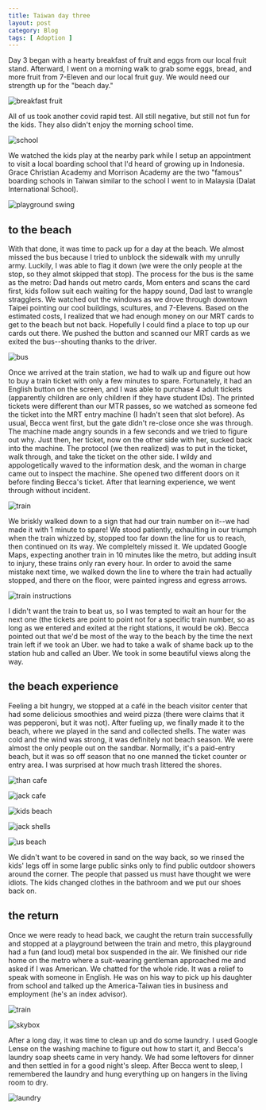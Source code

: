 ```yaml
---
title: Taiwan day three
layout: post
category: Blog
tags: [ Adoption ]
---
```


Day 3 began with a hearty breakfast of fruit and eggs from our local fruit stand. Afterward, I went on a morning walk to grab some eggs, bread, and more fruit from 7-Eleven and our local fruit guy. We would need our strength up for the "beach day."

<!-- more -->

![breakfast fruit](https://lh3.googleusercontent.com/Spz68Ua1i6ZX3JHs7nw7bTBjDqck1NFL4eYbpTU3zq2uBJTkEiQnTkV3-1NxZ4Mti1BOAbIT-_5jYV6EM4fyTdAB8K6qfy29fckE4OZkjZtHorZ1HMRfvIVZllWykjr2xuK6jtcsnAjJompCEG9VlpDFLSnUSOaL-V81AuSumDy2KBwoyTtJ3VRVGbqeqf0UnVrlKCySjGxOYY1IULt2eF5Of6ZlxpZe178oD2fj6G9x0gwdMGyDnwj64rPOBGL8i-VARtTKfjIFqmLkRmDOk85VjJtjr5DE8RvA3TJMsWjvYuZ5NkMJwGs2q31GOxuPea2wmgdH1jHUrBadJSE_jFiY3FlepAwjlS1iBNTdfsS1YunWxB85MXw5WfIzF4BtY0fdd170zLWZpoqEQq9aODH7zOA6q46stqs90ImqEHYumMgrxiTE_pX1DiMPOlaQSImwajm7Obq3e0D2br_Bd4iV1e9Jsl44C7cWdaa9qzdRGjps-4iegYcsb9Y1bSlPLrWzhvzTb6kyn0pm2nLfwcC8G1MpqUUZ8NUgkvDRakOG0-PSyiggTeYjXkKDaPBOcCaWFBVF2vk6100py803JJpRAw72vU7UtfvlTJ-osDxIhR_rSfH2EhjfPsPU3Uhbx8z1WUo3Ox47VtGYCcJkekr5aZ0S9oF_zLxeTd9G9rEKsxYarGjbJO1N5XPMMlJrUMuDdhZQ-6Mvq7Vejt0Of-0i9h_DKEhAkKT-KWAlRWU8fxCyN-0SwwBzwMNQ9L7D6AesY-LOmqkMiF0JFfKGQ2jY4xbEHFofvN0Gpn59SvbRD9BIpD-lpBa4rgiq2YcL-Hgm2hnzVeHgRU7QzJroKEi9331TvrO4xpT76_4ounOfUcgcMVj9c3BDYiZ87myNqpnZEfW1hBUCGT6xlw2cKlZ9dXTDpWRf2AiLXvp_IsgsGw=w1173-h883-no?authuser=0)

All of us took another covid rapid test. All still negative, but still not fun for the kids. They also didn't enjoy the morning school time.

![school](https://lh3.googleusercontent.com/7Efx94lxalfCB2Bzsdw21gT6RNB_WnWoqkqXmhfp319bDmzZgKYBf5_mAyyRfyvT8WPtKlgtx_loLv3e7VLQU-6mSYMPcKrnZ5MjZ4T5rYTgy29YQ24X-24iLc5mde-5qvQOyCFBhLj7YSxontVS3R5jyZ0DffrG1FfxTNscxlMng8Q-v8BPxxzbGVyRV9xyxAm1VRmfPe5paNZcxiV-sPf2SYQxzFSbCW5nOLag-_qqgpEYHGybQEnVqqHVR__AUyH8m8Are0NESSv2pq-Zz0AXPI-PbSpz-wLPVdl1gjktTBHlKWK2ksDx9b-e6vubfMy1ueFtIT_IVT6cuJEtjeYoYjmL4BuNb7n-MMuDqb3uVdNyvSS4epB55zu9qBUzS0j2HSJutWNPZFrPKI78ZNZyx8dSfQkGC5eU1LVMa6RcQ-NfYRMCOE5uNMt1kY3-FR05YokXW7Np3TrD9Voo4Avn-iwenvQZAVPXrh5JqCjt9nYI1lDNoMTSolChgI-zyl9nx0zdJWiLA63ITsFROhjAmUSMuxbZM-YGRlsVDZgHx0A0jFcXAPk5JgO118WXg0RNcbD6DN68rVdwa3WibTltH3SCR_1GCQRIwYKYFQsHMUd6HkiE6S7WB-quX5Qu18yMvO1RwIWsDsA0bjWU63tGQn7Xq8FaDdCn4eSa5DqwoHAlLD6sHtQ_TfhcraalGJ-gXE9LWLAMs8DA4bjYTPWVrIofjTAzyiBGSd20G7_d03NxC14jg73yUOj5zxsy2k2s8QRSPdJB9v3HmYQ3Tfj95gwc1hKTkNAHCuto0zj_djsjtLpTrxYLwGpzqMIty87JuLBUvjqEJOiGiJIGLyeyomEAquQtDjwKCvif1v3PkfSsO-cCTf2WueX1FEWc9iWsZKRV6KQd2Yb22qHfPHgmLpy3xsLbPKnqg-tVKZCSHA=w1173-h883-no?authuser=0)

We watched the kids play at the nearby park while I setup an appointment to visit a local boarding school that I'd heard of growing up in Indonesia. Grace Christian Academy and Morrison Academy are the two "famous" boarding schools in Taiwan similar to the school I went to in Malaysia (Dalat International School).

![playground swing](https://lh3.googleusercontent.com/J2DSzH2_o-SwlCMBqmn4mup1yE4nJnER__dMiFoB73BXIRjGL9TMxcXJJ0IWcCDk-K0pzDTPiIwyyezKM4EWcooz1Y5KMyUwT8R9NU2WJ9GK92ryZjXDXfplv8WTWY5W5kBpZMgqjy0uoZydArE-MMKvywGk8ldCsXjwGfjip7mYNMxABx_D_i88K22t1qJptXj8TMzijzxiZXHUfaXghnQN0v-xrEtc5mH22MsRFVr8hKmq3lsws9gXv6DvNj5PCp46XjoHpiLFdzXOwzA0xupBiMZ2jTnnHtW9Xehlp6_nA1BJhZmNgbj4ge11KAq84h1VYIvp_EZW0LM7NVPkqcmpoY3BSUCjNOj9lICd6Oybf_SSxiWEClR8P67CGNXVYxx-Qx3KWSzieXtWPVzw5C3K450qJ-Zm6aE6e79cizciGklVmR5JrBsT6NpI3JCnpWFiuwUZFTJyZ5Zzf-E6N1IQQacUDPWA3_wClVwFzaXJUIFOCDrZ6hH6PJDrDY2VdtvAoqemW5py0EBlvHyso9eR3AXXCHmqueiXv9ju0UGG1eactABMl1LhEg1PAmAe5Ro8GaB_Pg1LGoj40XSnojeWWRY0lvA78zUu1dXY94v8Ai0TEVAs-8pW0vh30Oy1uBTkz-QbNiVBuC9xNj_yuug1RyvqySWlgeA-NCmJCjiGvRhpx902SAziE-0hb1CqVF8VaSYa80OL18Ju22sGli9gNLSZX8NWCBI5plZqRGQSdkehwoH9_ux30iSsSwfgX7UB030BTdYMH8ZzoLBbE9UVqO76cDkxGCmshPM8rAtqtkhY8gFKU8WWgvXkiHf2C0foyrchUc6B3GHsA9Zs8EtRgUqDmGDN4CeP1YXeIoWZPtvMw-g706H-YiPXpGUtkiwI0gSm-q-fGvVg09IztgU-Ko_9E7AsiuHDkCjTXD192g=w663-h883-no?authuser=0)

## to the beach

With that done, it was time to pack up for a day at the beach. We almost missed the bus because I tried to unblock the sidewalk with my unrully army. Luckily, I was able to flag it down (we were the only people at the stop, so they almot skipped that stop). The process for the bus is the same as the metro: Dad hands out metro cards, Mom enters and scans the card first, kids follow suit each waiting for the happy sound, Dad last to wrangle stragglers. We watched out the windows as we drove through downtown Taipei pointing our cool buildings, scultures, and 7-Elevens. Based on the estimated costs, I realized that we had enough money on our MRT cards to get to the beach but not back. Hopefully I could find a place to top up our cards out there. We pushed the button and scanned our MRT cards as we exited the bus--shouting thanks to the driver.

![bus](https://lh3.googleusercontent.com/pw/AMWts8CLO9VvNrPgn2mg-0iXn3eAfRMyKA3l0cSJt0DyfdLNkDqz-BAl2l_ACpphhVxgT2rq3NFbZWFQ3JnRCFDWLiy-yLnY27suxez7i9ZplyGMVsxiBcI3L6Ej9dsqL1j7wdD7ETyjBrlWMbzjgWimEFAnIw=w1178-h883-no?authuser=0)

Once we arrived at the train station, we had to walk up and figure out how to buy a train ticket with only a few minutes to spare. Fortunately, it had an English button on the screen, and I was able to purchase 4 adult tickets (apparently children are only children if they have student IDs). The printed tickets were different than our MTR passes, so we watched as someone fed the ticket into the MRT entry machine (I hadn't seen that slot before). As usual, Becca went first, but the gate didn't re-close once she was through. The machine made angry sounds in a few seconds and we tried to figure out why. Just then, her ticket, now on the other side with her, sucked back into the machine. The protocol (we then realized) was to put in the ticket, walk through, and take the ticket on the other side. I wildy and appologetically waved to the information desk, and the woman in charge came out to inspect the machine. She opened two different doors on it before finding Becca's ticket. After that learning experience, we went through without incident.

![train](https://lh3.googleusercontent.com/CvZzRkmBnj5A2wZxyy60avqE78gv39hxCBWs7GvIZVsKZP6PzpJjn9k1YqozjLAuCWypo_r19qRwZwqnz-5fWVZxyMMmtcGv5eOU7b0iwzRYjYd1RksL-7rd9YlNB9eTGKu4ITw0uEIq4o4mjQ5KuLmEFUTdBvOCXNHBynHLSTHEiNrb3dOwaUZoZm8X1VV37REZ8jkKrRT7TvWBRr0fsEABlSqD02ogSJIJ9dDZ5wjCIh9gCZMfPWn4KlI8GAF5M6A1jSx4-pXbgr-aj96t0ulJ-C0udNXf_NHSKbSeCtVQaav9kcd_HQgHaovqdip6yKG-5wUrHhFO6ZH0PuxRm1Z7nc7G1SUNyonkhFpJd_Ju77hSfwyhq6v_vDaYCzCaPHzU8J6uYGuHBLJ8J0z816ztNOxQEhoRtD581DBqXxswuBh6v_jZ51Og1pZ0jqM513uPWG8yCV6y7-si6HHcWs8z73eN-QhTianiL8fLcow8veBZcJxVhOf355NfS5SG_da7vgQzc8AL1Q3FXTk3OXEQjUwlGgMDbAuiAE-pVep9VxHsmFl97_qUWewAyZvsm-aL5USI70dxstrvkOAnFsvnP-YFqRVaaMbk_2bpuojq8J8Q31FtDtwIBIdIrEN1ZS5JBupwhdvGGRO82QyW4iQ3DzN07zKCuJCijTtwluMpec95qCZBAq2R6W383XDGWng_9gxcxXHeu6xZG-Khg9zvxCAiC7Ie89zrbs4LenuxMFx4Dl8PTziQJICQJrUtUBaheaUDh9AKvdU8Mzmy2qEX_BVjQ6j6mVWgwqVRUGrhXLeAeNbWJo6_-giuyUhuWgiWtpxyInWAQ9eIxQTPF5RFvqu6jWv_NlIdUx5lG3uJ553r67KynlwVBRO81jeCNnFzJvUF4Lf-bokXA31Y2XnMRH2Zn-OiVgGz4xo14_gtnQ=w1173-h883-no?authuser=0)

We briskly walked down to a sign that had our train number on it--we had made it with 1 minute to spare! We stood patiently, exhaulting in our triumph when the train whizzed by, stopped too far down the line for us to reach, then continued on its way. We compleltely missed it. We updated Google Maps, expecting another train in 10 minutes like the metro, but adding insult to injury, these trains only ran every hour. In order to avoid the same mistake next time, we walked down the line to where the train had actually stopped, and there on the floor, were painted ingress and egress arrows.

![train instructions](https://lh3.googleusercontent.com/XzdJrOlGSvUNaR87np1IETS5xIdHYC4MNzDsSmpICr-tD5l7Do0HNXtm0o_iJFAInpejQ2NqkIL5sSJ3fwrwiWTNU8AVlWJgcgQuJ9ug8KndPGc9oVQGohbYKiZ61f39GpMskdRsPQwdEg_MEz8HPaAELwBj7wkHuSVm0ow9RKBXSbg-zY6loCNVChMiang7gKhXCO3LM9PtOwX19pBVx6jZVibUjeDT2M9vy65I4Ula5MAMdYzOYxxltiufXL177HsK-2uTPMU1Qhfvg75tduMmDzWasQi6eXpRdFi5sDNlP4ix4JElxJVcyVZIRtpCYRT1bxc4HFf9lcoYbjXTXVJ_wVdgiYdr_2OqkG9ReIz0VpR66_1cT98g4SYYL7cO9Dgy0qftn4t0sYRUYgzQYWcePfVIZ3lGsJf6hnAITY_RIjiWCG2kRWMwpviFLizov5Lb9LrBU9i08CdKis2wDEPdFR12deSPgUwltaF7WfNe0mLXrpKb7pUrWEAm5eSv1CCrO9OLm0rvpktAiS1TPeUZpDgCORYIrQl-k5yCesPTKk17c3FQQl069YmFdnv533gFO8D300XWkDWwmsARfO7ugt2mFoN-2JURIu8eQn8SJ4LvGL9a_ZL760tdxtYWakuvPfNes0TXHK6-0l7iSY8wl6xLcfI-W0NBk3Jn_x3t_cW3Y8i-dNQetj0fvBGIN182NddnZy9Eq7h4k41Md9fIT1R11nML3Rzn1qKTMsy1B9bOYR8zJe1IMesllHRFV7b-KLmBRIFGCEwUUvRTFE8csK2AUjpKNHT6_BbDLIy9FWg6ssCODetangIxwlnA96sVU18zOATLTR-rMnE1I9Q029hUPRJVJ1lu61XdJ7odLaIVaLB7hCNs_X2tIY_8tWtjK5d1fmMqJ1tZ0ZLeKvWKT3FJhcYabR4124KB3yiZ2w=w1173-h883-no?authuser=0)

I didn't want the train to beat us, so I was tempted to wait an hour for the next one (the tickets are point to point not for a specific train number, so as long as we entered and exited at the right stations, it would be ok). Becca pointed out that we'd be most of the way to the beach by the time the next train left if we took an Uber. we had to take a walk of shame back up to the station hub and called an Uber. We took in some beautiful views along the way. 

## the beach experience

Feeling a bit hungry, we stopped at a café in the beach visitor center that had some delicious smoothies and weird pizza (there were claims that it was pepperoni, but it was not). After fueling up, we finally made it to the beach, where we played in the sand and collected shells. The water was cold and the wind was strong, it was definitely not beach season. We were almost the only people out on the sandbar. Normally, it's a paid-entry beach, but it was so off season that no one manned the ticket counter or entry area. I was surprised at how much trash littered the shores.

![than cafe](https://lh3.googleusercontent.com/neV4EeFK2PAYq1tmSRS_V_D7BVnsp_oeaUv1X-pGj0K0DhAOrEduCMNwH7Amhv4eYTAofa8xfX5XtXsVnZZgcS_QwzesRJlzgN2ZJYFrKe0OzB1BcRaSBoLjIGwiq48fwTUVGIQBIqE4x05czytUC4kdIOr4W5m6CLsHDQj8XDDvwTDkfHqAVkskaok_BH6yXTIw3UImaK2GWfn3lLF3UUEWqrz-sOk8MNRSxoFjYLlsl83xLA6XTgDHEm53JuLa-CCzwRYQKKVj1FZSg4aw_0B-otLZgOU7mbDelqrQbEtos7sqEt7i45qdOYZttDL-U9FWljj1F0A2IxlihU9EL6jysIHFwv-bFzM_MFDolmhwYfBs47OHI7pp9sIxbg1-YudtY5RvwwF9ke4ZfhDeykN8X0bKR1ThO2zP83GdiFwETOFLwax5kKyk0-lys-h5WCS5DnhRnMmKJbjglmmhJqscQA4K802U8KAzrHtjXsKu_ig9LbVll_DMixXduEtvrJ-a3ZwD-UNI6fx4KIgSZprdM37qL7bUlEHB5riuXa4UbcyxiVtlgTDuR0m7Yly82oZo6HSYhxQ-cZmoGpDuCxMshGF8PURHEY39xukPu-pZLYi94K8UgvJPwsx_XlEwPnXoroUYjuX2dV9aCvLbnI5pdlcbp61h7whANND262XsD9T35ir3g3h3PDXh58rgAMSP9suFPa0Byu_0YBQ694U6vy_Ns8iO1C7_MJXxEvT718e2nUrnIVtmR1Emh-YgKBsN7S93yZ7hKJkekg9F71s1cYIvMGWcEgCejCDHFS7dY33iXV-T3oD9vzPoQOAmHfYTwxyOgpFNQSCO7X5DgnjD_3pAJiZYyoKlZJ6r35mgCB2BOia7A8vClpUb2h0ViMQlMN0Zge3OpW-K5KjKDAx6alslnau8jzm3AM-7VI2R5g=w663-h883-no?authuser=0)

![jack cafe](https://lh3.googleusercontent.com/IvPRUWmZU6cGgE5a2HIobBHJwZF3TsjtuES6XAE-NkvRxEY-lI6Bo74MvgN0Mk4IlgbdZ4FYix-ZSNxiCWfEbltgyeg_8RzbnduiVXTJ1wjaOYWPvZuV8dKjAWw44xe9RPDlqjbWgHXjHO86OsoU_W77EPgnHR0xs2UsTIUxKfHbOIiXfEsxWnvjTU7XAf0HduWSuQiCqcFuzf0t15OPG3cC5-Fi6An8OezStTourK2jOfr1Z5wYxkJZQ3UhR6h2VUiwB3iRZjBOzszoka36Z2oeUYY5cNHAXYX_hHadj8KzrrzxgE0mrFJ4gDpmrLpu643EAd9uNGXfQWEYxzUhzaBAczADos6riu1hRtMr7pmA7hWRjwmKJ2lG9kHrmyoDdev8Q0xIkoh9N_WpLiWOtYv5ymtZs2eIIMF4DU16tgq5a-0OwVH2BAwb5H5DrzVn28Wy6jdI-5HjDiWAx1Mh5naNct2cETB35z0XmrLbFSyBaoNAdaRRtUmIpkfcoI4ZvL784bBJhyiN58XDzo7Cq3BDElmfCa6ftZSAv8InTtO1VkY4wep23cByPlo9xI-RPkP1iHJt4-6knJ1GtK9jmqMlVwbWJFWpo1xL8GF39G4Ibn9v6Z-ShdK3TT1KJHfzfVnVS8A7b4g-LLzBybJlvFQUa-hQxG0UvaX-Dja45Z4cPMcr2mNZ9XjmmJTyKNGD05SLAF2qCp6Qd38M5DTLIQSCLL1gQKy2e1EyRmRqm2vhB_9F8JE_kIhlaXRMMdSeYyqeIK2i_VJtpngIc2uJ70cI5kpvVax46-uZxq3jSFroLEUIeObNMzv2-tDvh-ATarlt2zb7wlaTv-4LuAIoCe2n1PJ_2IZI2vEOp973EAp7j4JKGQuzKgLCw_1IyO_wswG3TUdPkjPKPM-doHbig0Y_L9GrOgSHhM7SySTqllgkGA=w663-h883-no?authuser=0)

![kids beach](https://lh3.googleusercontent.com/HVvtJFaRIuWhNEcmxy7VrsigeYLZPWsOrg1ItgISllMLhKLligFojq4QNumjRV1ilh8cIWx_YKte2vLp31tgQrSE2ng1KZbGLJXUh3yBJd7nfvz50oJ2ANk03kTAX0rA3boBzLJfhh6l0ezayCmKsilDcHj7VKmMXSp2dqRJ0IYGFrp7_9kdfWIqfZfF3jmM1k0s8rWdWO5FBYMvfsIgHVKpHDNvA0l6jt-JTDF36HRgcLo0NzTnA9quIEoIdgHIqFnK5btZN2PcngZR7lMqzJkrnGJ6MB3MHTDrvjyhPV_ZMuwZ3JbTFI16gTfOAbCngJEyqi4oYfipYOiiWJEqhocpF4rUA-qA_JjOEY130hISRjkkqdmkCpWpBgMZxqyx76aGtKoXBVGMDoDWWPRSDWungzw9X3sZsDdJlwhAAYE9SAOZPNL_SsIiwkQFSQ0ej_SO-yA8SZxXhawSxNSEOXJ2qfjmvguAI1dLIM9x7F9lpNVcSBjpMd-N97pwcDLxJhbXBz7yFUfdFdlfdVm-jopTZNxw5UwIypVnvftsGYV8Ucb2ky4oeIA-t2k-qHil3kowL4Xubazupp5qj4M7TDVzYhkLcpbtYjYoK96l1g-YyRgZAiyOGfDaNhUGS2H2AhjnhSQ_lQPzAppzv8JULx4md1ZlIblRrwJ1dMm5Nn80tGMVJ0uEvt2zrzkc0Qtlukj_GFwEqgm9K3s14ctIcs0pxyqRaoN-xn4rx5DHsRZ7eLglICOjPd7dA4u0gkeSjh4e3XVLnHJ7Mouwj4yUF4XHpa2qj4XMdkV8yaDOx11R96nZmfnNLp7OG2kR7hP_qYSncztbXuzNdrDGPofeTlSdj1J8gMyS8TJdNrGt3mqRVzbzOQxIHe9kyuYfVr19op17RNChJI3OYBYueboHbC4iP6MhjW1uR-7IXDpJbnw6BA=w1178-h883-no?authuser=0)

![jack shells](https://lh3.googleusercontent.com/Ujw94HEHVuL0ZTDTXZd8jbTusOei8lt31TbPhtjNBigd2-fTqjxcDmkZAdPla8fAr1eryEcFnICoLQyarArPG7DdtYDeH-GROb0I5o7NLe7tCL8CYao42S01y1bkOaWLXgx-eu0OUof8Cai1vFuj25GGQaCcA6xW_GZzwnqT4XYH6XlgFk4kKBzD7K8B5lAB4OjH2s2EKqCUE4wdLFQ_OXkDC_Vm1ELSvo80VC5r79-1Guc4cGRKckLoL5PwjYY1wl4iyOiASAB6rp_JiH_GUJY2k5c_RXA7za0Tm4RusADE5QdW_6x7Va-ShtIo2TojtCOi820EUT_U0GiSagXd-rYDeIPDi78LsDYVCwKISvhbMshT6JRemPZYiC7fohancIVW20ENQsGpm-1gv6KHU6DMay8VPr5wD7ooE3BnOHHrSisi_kVVanOZcEhhgLruvCM01PGwcCKHTFGHE_sRNr2D4ZzpU299fdfYs5s2QKjuFuilfkAMSbqqEy1jupnBjL2rij5Tuk5AHTHaoY0k-kHfrlsReht5DgKONRsHqsZZdRcTeQ7VP2xjajOBKgcQ4b1vPpSQaoLHKjcyY1Q8eylyC7srAC_4UYa4tHd1x8kFrs0MigoZ5KsqG03EbAnTmUhxzlB447OUwSWOaL2CrBN_U-zwQIAfwaajwhRleyYWrj8MKSTrhyxaBSLEMOfydmtgchH32RU74wkpJqwLJd9x16mMKLqyAQiB0ZfJvLIg_-zOf4GiwtvX18uppZKcxqUWCJ3q3nV-0Qf5BUKTrTukAhIQol0hpZDaoKdiV2NbGGu_DR3GDvPXYSUI2z-i-i6TswuoapJgytBbgx8uDDI-F8BE3M-FXTurE5MJi8_8FW9OySZZ7Hz9bgZ2HnmKB-4CYwNC7g5hYeG-1FU8W1HdaamII74AoG1ETrAylHfO8Q=w1173-h883-no?authuser=0)

![us beach](https://lh3.googleusercontent.com/DWF1cP2VtSRrU_wAYRquBXqsp_lZCY6iOKgLHxtIuk4ogrRtZN4YOtMPjKBY4Tz_KE8_DNjs1XSTC0GxgcZQbDCaQq0TM1-R8nTjBVwCl55fBywuGBco3_jdcJ82SgDzCV-MF68Li7zr9GG6WNIzNauNVGtCsOwJ9-2g8Arp9s-Ig_WL_K9JJeRiqzFOVMQiI_I43e2_9ZgPp005OWmBUGFi3x268GTwmhPCPkY6VVBny26630Tna-LZhjutRpvX-UMtqL1uP5k_mDP4ym5f5xBfuu01wL5BcPlQIS6boPeJQWspBs8leRSx7aXmR_lE_59uZVrkoVVPCxUTlBW48il4-y72uq-vbc69-qmz7DtGbCClL7qDiWaa835rzXlLYiSuspThxYswIavAHVW686D5f-2se4gSY3vACPdZsBEL5pbRWZnwdPWTJ1Pc8Im6mFG2gqO-SOzWp6AEOxnoypGyO_l9PapdzJxuPTrzMgLXdqqztp2XPn-q-wBqquYCZT8oFH7YkyC2eeaTfRnEVcGKyG7RtqstpUSkmmN3CNBojDkO-I9Q2gI9R3dowljcmGksA9MZ1aJn0KHvM1WmqshGIlF094_MaAbxmhPJ_Qvg-hcvizEvaBWmmv2vQMX1wrgPtvXXy0DfUy4z-ch1X88CJ8gzFZ8kBRAmnyNcCf1hdtlRkgzuQGrKpe7AZLv0UaoJN-dMLLlFUtTU2v2QAGNCSZ3vEv3A2c0KarR9GxFHxx-fXV9D3QwCZy3d76lfSGxivZC0CX3gMLAMkYv2DPN8edyfYEqDCjlLK2X6RzdajReR-UrjbdSeyleb12UO6t92azjwTB43wTuomSdREstEVl7sn-izr5EEFXMpHGsu6AWpt3-58sTOUIQL6MOGrL1dSmZBBNf_o-BZi2aSdzyGIGFcxqk1LH6oPTYRCMWpog=w1178-h883-no?authuser=0)

We didn't want to be covered in sand on the way back, so we rinsed the kids' legs off in some large public sinks only to find public outdoor showers around the corner. The people that passed us must have thought we were idiots. The kids changed clothes in the bathroom and we put our shoes back on.

## the return

Once we were ready to head back, we caught the return train successfully and stopped at a playground between the train and metro, this playground had a fun (and loud) metal box suspended in the air. We finished our ride home on the metro where a suit-wearing gentleman approached me and asked if I was American. We chatted for the whole ride. It was a relief to speak with someone in English. He was on his way to pick up his daughter from school and talked up the America-Taiwan ties in business and employment (he's an index advisor).

![train](https://lh3.googleusercontent.com/jsnGu4Mxr6YqFomIP714TOORH4yXVI2EHFToeFHliRgYZhD88mit4e09eYL0T4FzwP5fJ5cXgV0EYUVDwQgNZAVkPj7P73u7AfDmv9nlsKj6thxoPN57-tLD_6UbXis4h4T8d9ivQmvqtaH4s_GQQ8pHbyBkoiCEhSiAuevPQOZGcppXDs0i824hjElam9gWLpvSJBp2ZJ8BVNcT0uceRIUiJ-bOLpCkn5PfFl1yy8pkJi9XSwZaJSYg0Copj1W23i9ibEkJm3ZIFAvLqVIc6rjwA93eB4hoWl_iwdYgcy8XRGso-7JLQQhNtNlO5tQvXHDAOWInb3De-nnKSokRqsxmqJQLSnyr7MrzVIGqTm0j3_xuDy6gEaDjvlR2SWlZX0e1K8hUIj5hwpepDuqgdXyE51R36HmLjln6qe0YnCxSHZrDvUXN_3mvAY52gzr-_ECt5LBp1-PF0w-gXrzjvybBIHSikW63QCCK1MTdpOhr6lDhKcrKncYubVQ3ylU1Y1TbeU9lCW0nxP2pAwtOKTZz5-9Vo9C06ZoFconglcg8VMlBxXxELlsexURfP2g7zcq8RL_M-BmRC4QZWYSZPNgNSF_NJyJ6dOkdspmCpOGTDuZb24SDTKdwzNSjbBKrjYo0tgdBGPGY7jnmznHvc8EyhcwomA6jFuBcZHUlp4sWPRvbHo7bvO_TKMZ4biB1uX9l1bZkydiPNBbgkjFDdIeyRsqj7DTJxp8zgvBS7r_Xr-1MHWQHqSW2U_E10fBbh7MhkyAnkIop29OmLSkbCFH4SZvLTHBW6cT_pjf9CZ2GMyhjJcWfa7KMI2NNizUvwX7uHrcIVwPwAMFWVOxYw72GzIvHEnFRyNiPfsUTqetUvR1aivFudqJixfbnFPfyK84OjqqwHqUqyr0ynICkTn_BH6umeqvBhEmJNOh5X9gGIA=w1178-h883-no?authuser=0)

![skybox](https://lh3.googleusercontent.com/eteFHoa9vMGQAHAQccQdmK_o8oYDbaSlVZ1rCBnyrj2YucqCqdoi4620Jc7iwnvqM6pKfXN79sFaK3gwdbGWyCzxNKFayL6J3ybHIJSKWYeZAgllwkezrGixWwvNI7N7ckEbYs0x3CNreXXXqoLYsJu7d8gLRdMWcUZGyNAweGrkpY9MDR2RYM7qlJgxNsonQF-AQVlASP_AJvIC2eywI184zVvRMGaLmaIEoPQo6mbwd564FeRY_jMXq_L1IAgN0yV52Sl_FjWzDgBWaqQozEOUBJltgNf3drWKgoO1j8VGfGT8sPUNOpUoIPvE-OFjdh_H0pbVFhq-Px-AW7KRGlIC9l_SfVq8PmgEvSIrlcsEyz3mQO0S2F_derlGYiiCjGoAS11en0Ah93QiEv35jWao8QmknxC3qSOCu1EZwcO90qAmpRq-14zjEdv3Rbrt-qhSWbeACrgFA7satn7Tll_lOg4eIddQo5Zk01smzed-3yUICSZGJi0OtCmFdLTKjfk6JUQJJx7KEK1Wt03b-koGefVn6soF8tKLoT1XF1iKePuBoEdozdNZmhW89B8-utaAQdVc8ko45xZI6l8oJoodFCBqPHTfacCe3UbiRqKyC3x3KIjnXUqUUxzcdTao3NbwwG_e63KSniEO2vsCTuvifqM2Ab94tbB7RimTDaQVlIihtFvAwxoLc-ZQvHXJ29_aFBzDB0E0tjtj-2nUnZuc3nz2ulv5uWh3eD-3tO882RvfkiJG6RmSB1bS7xVjJUCznsxtJMFL2vhfeHKPfRI6_ZkUVP3EdVZqJtSxoA8BNEY8SaN2VydecsKhXJLSPMSRu414HuV0va-hR0CITbN_tcCRDXLJjoDte9hLE6fJzuH4Wj9GpKWiw-Jm-8os-AJvFV1p6t7N-YNMRiSUWAho75m9v7xhhoAiXR3_Tl4yFQ=w1178-h883-no?authuser=0)

After a long day, it was time to clean up and do some laundry. I used Google Lense on the washing machine to figure out how to start it, and Becca's laundry soap sheets came in very handy. We had some leftovers for dinner and then settled in for a good night's sleep. After Becca went to sleep, I remembered the laundry and hung everything up on hangers in the living room to dry.

![laundry](https://lh3.googleusercontent.com/TGRujM80GbLZzBwXJo91mkRvzKthYRnzGpPbJ7qUtSVuJbSK4JK_n16dKJY4RX4cTZzQPhUeiLaad8ZQqUgwKffl1gqVoVC5gIsRw0ZAj-JL9j9wvWEV0ZtjaO-rV8JZ1Y9JZAKueZERIeg6M1AO-pUdxjljBcei9Y7rufSWUxnm49UYRTsFFbDh_fzUSFC4_AybLtJ2bc56dMkf-BxVwqa8FAfdXWMLDcK_ZJb_ABMkzFaUrGQkgYAV_-sQsVMs3u9OvNsNcSCbB50gT_uz3hkARaF6udHIbVazZPlDWFWn0QwP1lzLDQBoKoHpRNh7t8GBbdqhyEWvjXPqE-lOz3BgloejZn1wWuB1OkC0N73eYVQ260trP_gTP9I4gDUrS5co3-jr2iOtPbTqXecOC9_DPohYaKhAzP9YF_-1ZGXaT0ZnKT_-6HNB2bqZ-ZsVBz8Xke5zCJZTLYG9RaQKI2y8EPXpZCP4fXS30kGbjvr8THPL-pDTwOeDQhKA8EmQBbZFFneAJNSr6OC-aaBoEaUiwmniTlWaQPV40LDCrbo0vpH_m7tsw5rhwvLyr_yrlCf2TAze6m9i8TB1a5vmClwNzcZ9a48s-EDINSo2iKOL_DNWpRk5wkgNfVG7CkXHInXZvBnlRBXUHZBCVfgC6bJGW-dnvB5wWzl_GAljD6vYOIbXEtJrwkAlIdvNiop7eeKbHK5bw4Embbt2mtzYfZ5KDWMKznRxtaJZ-0R1TksAdm2YWr9F1BB6CsxK5kkLfMsF9V3N4xjItT-ESQDB293CuPpBPPc2b_bbtD8i1bcTiejP3oVf6EAkaloueCz3pdgVXLP7pSOVPS3re7oWVIxMF4x_h3OOPsme2HDZTnxQ7h1sAiRFH7_fhULU1VkTZrt6a0QMGvTHhdli7qavJQqMOvhwOTl-6GFlp2d5Z-94lA=w1173-h883-no?authuser=0)